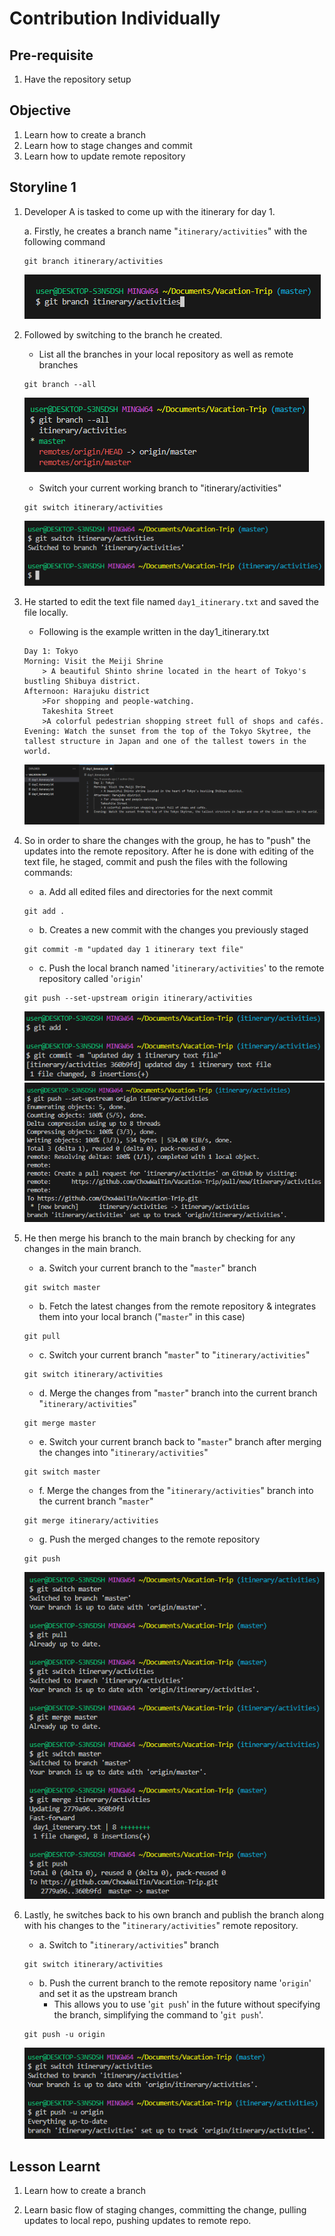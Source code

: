 # Contribution Individually

## Pre-requisite
1. Have the repository setup

## Objective
1. Learn how to create a branch
2. Learn how to stage changes and commit
3. Learn how to update remote repository

## Storyline 1

1.  Developer A is tasked to come up with the itinerary for day 1.

    a. Firstly, he creates a branch name "`itinerary/activities`" with the following command

    ```
    git branch itinerary/activities
    ```

    ![Git create branch](../images/4_1/4_1_1.png)

2.  Followed by switching to the branch he created.

    - List all the branches in your local repository as well as remote branches

    ```
    git branch --all
    ```

    ![Git retrieve list of branches](../images/4_1/4_1_2.png)

    - Switch your current working branch to "itinerary/activities"

    ```
    git switch itinerary/activities
    ```

    ![Git switch to branch](../images/4_1/4_1_3.png)

3.  He started to edit the text file named `day1_itinerary.txt` and saved the file locally.

    - Following is the example written in the day1_itinerary.txt

    ```
    Day 1: Tokyo
    Morning: Visit the Meiji Shrine
        > A beautiful Shinto shrine located in the heart of Tokyo's bustling Shibuya district.
    Afternoon: Harajuku district
        >For shopping and people-watching.
        Takeshita Street
        >A colorful pedestrian shopping street full of shops and cafés.
    Evening: Watch the sunset from the top of the Tokyo Skytree, the tallest structure in Japan and one of the tallest towers in the world.
    ```

    ![Edit text file](../images/4_1/4_1_4.png)

4.  So in order to share the changes with the group, he has to "push" the updates into the remote repository. After he is done with editing of the text file, he staged, commit and push the files with the following commands:
    * a. Add all edited files and directories for the next commit 
    ```
    git add .
    ```
    * b. Creates a new commit with the changes you previously staged
    ```
    git commit -m "updated day 1 itinerary text file"
    ````
    * c. Push the local branch named '`itinerary/activities`' to the remote repository called '`origin`'
    ```
    git push --set-upstream origin itinerary/activities
    ````

    ![Git add ](../images/4_1/4_1_5.png)
    ![GitHub Login Page](../images/4_1/4_1_6.png)

5.  He then merge his branch to the main branch by checking for any changes in the main branch.
    * a. Switch your current branch to the "`master`" branch 
    ```
    git switch master
    ```
    * b. Fetch the latest changes from the remote repository & integrates them into your local branch ("`master`" in this case) 
    ```
    git pull
    ```
    * c. Switch your current branch "`master`" to "`itinerary/activities`"
    ```
    git switch itinerary/activities
    ```
    * d. Merge the changes from "`master`" branch into the current branch "`itinerary/activities`"
    ```
    git merge master
    ```
    * e. Switch your current branch back to "`master`" branch after merging the changes into "`itinerary/activities`"
    ```
    git switch master
    ```
    * f. Merge the changes from the "`itinerary/activities`" branch into the current branch "`master`"
    ```
    git merge itinerary/activities
    ```
    * g. Push the merged changes to the remote repository 
    ```
    git push
    ```

    ![GitHub Login Page](../images/4_1/4_1_7.png)

6.  Lastly, he switches back to his own branch and publish the branch along with his changes to the "`itinerary/activities`" remote repository.
    * a. Switch to "`itinerary/activities`" branch 
    ```
    git switch itinerary/activities
    ```
    * b. Push the current branch to the remote repository name '`origin`' and set it as the upstream branch
        * This allows you to use '`git push`' in the future without specifying the branch, simplifying the command to '`git push`'.
    ```
    git push -u origin
    ```

    ![GitHub Login Page](../images/4_1/4_1_8.png)

## Lesson Learnt
1. Learn how to create a branch

2. Learn basic flow of staging changes, committing the change, pulling updates to local repo, pushing updates to remote repo.

